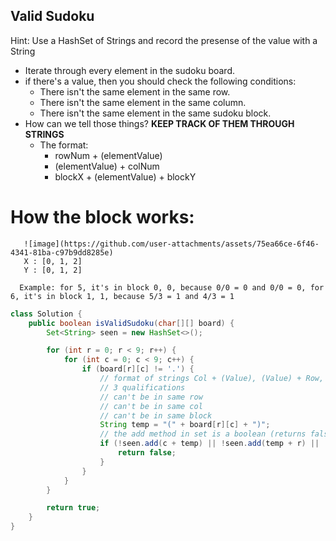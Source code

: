 ## Valid Sudoku

Hint: Use a HashSet of Strings and record the presense of the value with a String

- Iterate through every element in the sudoku board.
- if there's a value, then you should check the following conditions:
    - There isn't the same element in the same row.
    - There isn't the same element in the same column.
    - There isn't the same element in the same sudoku block.
 - How can we tell those things? **KEEP TRACK OF THEM THROUGH STRINGS**
     - The format:
       - rowNum + (elementValue)
       - (elementValue) + colNum
       - blockX + (elementValue) + blockY

# How the block works:

       ![image](https://github.com/user-attachments/assets/75ea66ce-6f46-4341-81ba-c97b9dd8285e)
       X : [0, 1, 2]
       Y : [0, 1, 2]

      Example: for 5, it's in block 0, 0, because 0/0 = 0 and 0/0 = 0, for 6, it's in block 1, 1, because 5/3 = 1 and 4/3 = 1

       

``` java
class Solution {
    public boolean isValidSudoku(char[][] board) {
        Set<String> seen = new HashSet<>();

        for (int r = 0; r < 9; r++) {
            for (int c = 0; c < 9; c++) {
                if (board[r][c] != '.') {
                    // format of strings Col + (Value), (Value) + Row, Col/3 + (Value) + Row/3
                    // 3 qualifications 
                    // can't be in same row
                    // can't be in same col
                    // can't be in same block
                    String temp = "(" + board[r][c] + ")";
                    // the add method in set is a boolean (returns false if not added bc already in set)
                    if (!seen.add(c + temp) || !seen.add(temp + r) || ! seen.add((c/3) + temp + (r/3))) {
                        return false;
                    }
                }
            }
        }

        return true; 
    }
}
